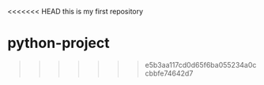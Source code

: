 <<<<<<< HEAD
this is my first repository
# python-project
>>>>>>> e5b3aa117cd0d65f6ba055234a0ccbbfe74642d7
